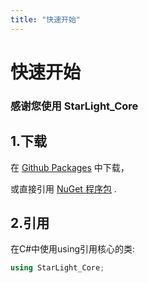 ```yaml
---
title: "快速开始"
---
```


# 快速开始

### 感谢您使用 StarLight_Core

## 1.下载

在 [Github Packages](https://github.com/orgs/Ink-Marks-Studio/packages?repo_name=StarLight.Core) 中下载，

或直接引用 [NuGet 程序包](https://www.nuget.org/packages/StarLight_Core) .

## 2.引用

在C#中使用using引用核心的类:

```csharp
using StarLight_Core;
```
